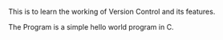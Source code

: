 This is to learn the working of Version Control and its features.

The Program is a simple hello world program in C.
